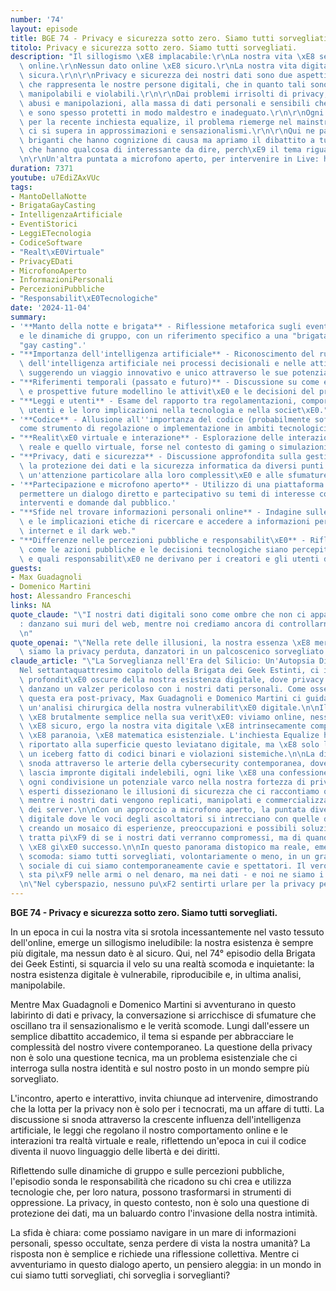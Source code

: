 ```yaml
---
number: '74'
layout: episode
title: BGE 74 - Privacy e sicurezza sotto zero. Siamo tutti sorvegliati.
titolo: Privacy e sicurezza sotto zero. Siamo tutti sorvegliati.
description: "Il sillogismo \xE8 implacabile:\r\nLa nostra vita \xE8 sempre pi\xF9\
  \ online.\r\nNessun dato online \xE8 sicuro.\r\nLa nostra vita digitale non \xE8\
  \ sicura.\r\n\r\nPrivacy e sicurezza dei nostri dati sono due aspetti del poliedro\
  \ che rappresenta le nostre persone digitali, che in quanto tali sono esposte, riproducibili,\
  \ manipolabili e violabili.\r\n\r\nDai problemi irrisolti di privacy, con relativi\
  \ abusi e manipolazioni, alla massa di dati personali e sensibili che ci riguardano\
  \ e sono spesso protetti in modo maldestro e inadeguato.\r\n\r\nOgni tanto, come\
  \ per la recente inchiesta equalize, il problema riemerge nel mainstream, dove spesso\
  \ ci si supera in approssimazioni e sensazionalismi.\r\n\r\nQui ne parliamo con\
  \ briganti che hanno cognizione di causa ma apriamo il dibattito a tutti quelli\
  \ che hanno qualcosa di interessante da dire, perch\xE9 il tema riguarda tutti.\r\
  \n\r\nUn'altra puntata a microfono aperto, per intervenire in Live: https://bit.ly/bgenoprivacy"
duration: 7371
youtube: u7EdiZAxVUc
tags:
- MantoDellaNotte
- BrigataGayCasting
- IntelligenzaArtificiale
- EventiStorici
- LeggiETecnologia
- CodiceSoftware
- "Realt\xE0Virtuale"
- PrivacyEDati
- MicrofonoAperto
- InformazioniPersonali
- PercezioniPubbliche
- "Responsabilit\xE0Tecnologiche"
date: '2024-11-04'
summary:
- '**Manto della notte e brigata** - Riflessione metaforica sugli eventi notturni
  e le dinamiche di gruppo, con un riferimento specifico a una "brigata" chiamata
  "gay casting".'
- "**Importanza dell'intelligenza artificiale** - Riconoscimento del ruolo crescente\
  \ dell'intelligenza artificiale nei processi decisionali e nelle attivit\xE0 quotidiane,\
  \ suggerendo un viaggio innovativo e unico attraverso le sue potenzialit\xE0."
- "**Riferimenti temporali (passato e futuro)** - Discussione su come eventi storici\
  \ e prospettive future modellino le attivit\xE0 e le decisioni del presente."
- "**Leggi e utenti** - Esame del rapporto tra regolamentazioni, comportamento degli\
  \ utenti e le loro implicazioni nella tecnologia e nella societ\xE0."
- '**Codice** - Allusione all''importanza del codice (probabilmente software o legale)
  come strumento di regolazione o implementazione in ambiti tecnologici o giuridici.'
- "**Realit\xE0 virtuale e interazione** - Esplorazione delle interazioni tra il mondo\
  \ reale e quello virtuale, forse nel contesto di gaming o simulazioni."
- "**Privacy, dati e sicurezza** - Discussione approfondita sulla gestione della privacy,\
  \ la protezione dei dati e la sicurezza informatica da diversi punti di vista, con\
  \ un'attenzione particolare alla loro complessit\xE0 e alle sfumature etiche."
- '**Partecipazione e microfono aperto** - Utilizzo di una piattaforma aperta per
  permettere un dialogo diretto e partecipativo su temi di interesse comune, incoraggiando
  interventi e domande dal pubblico.'
- "**Sfide nel trovare informazioni personali online** - Indagine sulle difficolt\xE0\
  \ e le implicazioni etiche di ricercare e accedere a informazioni personali attraverso\
  \ internet e il dark web."
- "**Differenze nelle percezioni pubbliche e responsabilit\xE0** - Riflessione su\
  \ come le azioni pubbliche e le decisioni tecnologiche siano percepite dalla societ\xE0\
  \ e quali responsabilit\xE0 ne derivano per i creatori e gli utenti di tali tecnologie."
guests:
- Max Guadagnoli
- Domenico Martini
host: Alessandro Franceschi
links: NA
quote_claude: "\"I nostri dati digitali sono come ombre che non ci appartengono pi\xF9\
  : danzano sui muri del web, mentre noi crediamo ancora di controllarne i movimenti.\"\
  \n"
quote_openai: "\"Nella rete delle illusioni, la nostra essenza \xE8 merce di scambio;\
  \ siamo la privacy perduta, danzatori in un palcoscenico sorvegliato.\"\n"
claude_article: "\"La Sorveglianza nell'Era del Silicio: Un'Autopsia Digitale\"\n\n\
  Nel settantaquattresimo capitolo della Brigata dei Geek Estinti, ci immergiamo nelle\
  \ profondit\xE0 oscure della nostra esistenza digitale, dove privacy e sicurezza\
  \ danzano un valzer pericoloso con i nostri dati personali. Come osservatori di\
  \ questa era post-privacy, Max Guadagnoli e Domenico Martini ci guidano attraverso\
  \ un'analisi chirurgica della nostra vulnerabilit\xE0 digitale.\n\nIl sillogismo\
  \ \xE8 brutalmente semplice nella sua verit\xE0: viviamo online, nessun dato online\
  \ \xE8 sicuro, ergo la nostra vita digitale \xE8 intrinsecamente compromessa. Non\
  \ \xE8 paranoia, \xE8 matematica esistenziale. L'inchiesta Equalize ha recentemente\
  \ riportato alla superficie questo leviatano digitale, ma \xE8 solo la punta di\
  \ un iceberg fatto di codici binari e violazioni sistemiche.\n\nLa discussione si\
  \ snoda attraverso le arterie della cybersecurity contemporanea, dove ogni click\
  \ lascia impronte digitali indelebili, ogni like \xE8 una confessione involontaria,\
  \ ogni condivisione un potenziale varco nella nostra fortezza di privacy. I nostri\
  \ esperti dissezionano le illusioni di sicurezza che ci raccontiamo quotidianamente,\
  \ mentre i nostri dati vengono replicati, manipolati e commercializzati nell'ombra\
  \ dei server.\n\nCon un approccio a microfono aperto, la puntata diventa un forum\
  \ digitale dove le voci degli ascoltatori si intrecciano con quelle degli esperti,\
  \ creando un mosaico di esperienze, preoccupazioni e possibili soluzioni. Non si\
  \ tratta pi\xF9 di se i nostri dati verranno compromessi, ma di quando - se non\
  \ \xE8 gi\xE0 successo.\n\nIn questo panorama distopico ma reale, emerge una verit\xE0\
  \ scomoda: siamo tutti sorvegliati, volontariamente o meno, in un grande esperimento\
  \ sociale di cui siamo contemporaneamente cavie e spettatori. Il vero potere non\
  \ sta pi\xF9 nelle armi o nel denaro, ma nei dati - e noi ne siamo i generosi donatori.\n\
  \n\"Nel cyberspazio, nessuno pu\xF2 sentirti urlare per la privacy perduta.\"\n"
---
```

**BGE 74 - Privacy e sicurezza sotto zero. Siamo tutti sorvegliati.**

In un epoca in cui la nostra vita si srotola incessantemente nel vasto tessuto dell'online, emerge un sillogismo ineludibile: la nostra esistenza è sempre più digitale, ma nessun dato è al sicuro. Qui, nel 74° episodio della Brigata dei Geek Estinti, si squarcia il velo su una realtà scomoda e inquietante: la nostra esistenza digitale è vulnerabile, riproducibile e, in ultima analisi, manipolabile.

Mentre Max Guadagnoli e Domenico Martini si avventurano in questo labirinto di dati e privacy, la conversazione si arricchisce di sfumature che oscillano tra il sensazionalismo e le verità scomode. Lungi dall'essere un semplice dibattito accademico, il tema si espande per abbracciare le complessità del nostro vivere contemporaneo. La questione della privacy non è solo una questione tecnica, ma un problema esistenziale che ci interroga sulla nostra identità e sul nostro posto in un mondo sempre più sorvegliato.

L'incontro, aperto e interattivo, invita chiunque ad intervenire, dimostrando che la lotta per la privacy non è solo per i tecnocrati, ma un affare di tutti. La discussione si snoda attraverso la crescente influenza dell'intelligenza artificiale, le leggi che regolano il nostro comportamento online e le interazioni tra realtà virtuale e reale, riflettendo un'epoca in cui il codice diventa il nuovo linguaggio delle libertà e dei diritti.

Riflettendo sulle dinamiche di gruppo e sulle percezioni pubbliche, l'episodio sonda le responsabilità che ricadono su chi crea e utilizza tecnologie che, per loro natura, possono trasformarsi in strumenti di oppressione. La privacy, in questo contesto, non è solo una questione di protezione dei dati, ma un baluardo contro l'invasione della nostra intimità.

La sfida è chiara: come possiamo navigare in un mare di informazioni personali, spesso occultate, senza perdere di vista la nostra umanità? La risposta non è semplice e richiede una riflessione collettiva. Mentre ci avventuriamo in questo dialogo aperto, un pensiero aleggia: in un mondo in cui siamo tutti sorvegliati, chi sorveglia i sorveglianti?
